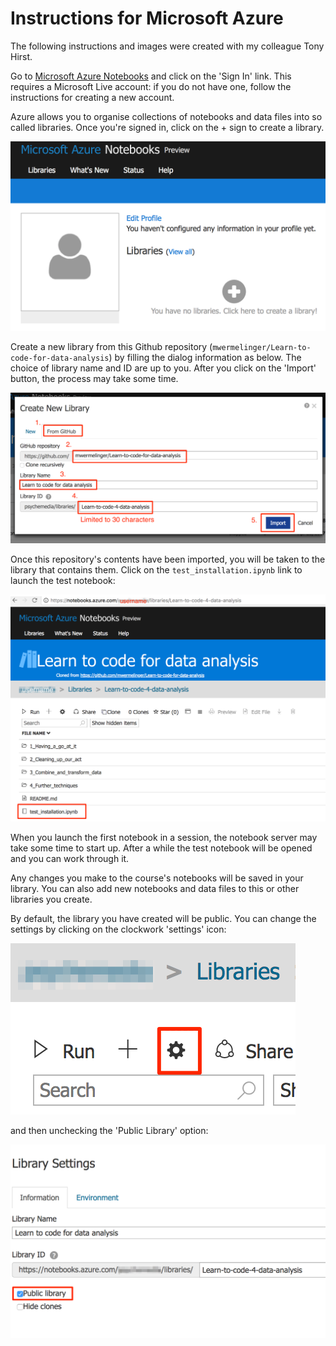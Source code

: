 # Instructions for Microsoft Azure

The following instructions and images were created with my colleague Tony Hirst.

Go to [Microsoft Azure Notebooks](https://notebooks.azure.com/)
and click on the 'Sign In' link. 
This requires a Microsoft Live account: if you do not have one,
follow the instructions for creating a new account.

Azure allows you to organise collections of notebooks and data files
into so called libraries.
Once you're signed in, click on the + sign to create a library.

![](new_library.png)

Create a new library from this Github repository (`mwermelinger/Learn-to-code-for-data-analysis`) 
by filling the dialog information as below. 
The choice of library name and ID are up to you. 
After you click on the 'Import' button, the process may take some time.

![](from_github.png)

Once this repository's contents have been imported, 
you will be taken to the library that contains them. 
Click on the `test_installation.ipynb` link to launch the test notebook: 

![](test_notebook.png)

When you launch the first notebook in a session, 
the notebook server may take some time to start up.
After a while the test notebook will be opened and you can work through it.

Any changes you make to the course's notebooks will be saved in your library.
You can also add new notebooks and data files to this or other libraries
you create.

By default, the library you have created will be public. 
You can change the settings by clicking on the clockwork 'settings' icon:

![](settings.png)

and then unchecking the 'Public Library' option:

![](public.png)
